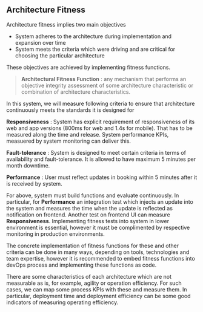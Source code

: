 ## Architecture Fitness

Architecture fitness implies two main objectives
- System adheres to the architecture during implementation and expansion over time
- System meets the criteria which were driving and are critical for choosing the particular architecture

These objectives are achieved by implementing fitness functions. 

>**Architectural Fitness Function** : any mechanism that performs an objective integrity assessment of some architecture characteristic or combination of architecture characteristics.

In this system, we will measure following criteria to ensure that architecture continuously meets the standards it is designed for

**Responsiveness** : System has explicit requirement of responsiveness of its web and app versions (800ms for web and 1.4s for mobile). That has to be measured along the time and release. System performance KPIs, measuered by system monitoring can deliver this.

**Fault-tolerance** : System is designed to meet certain criteria in terms of availability and fault-tolerance. It is allowed to have maximum 5 minutes per month downtime.

**Performance** : User must reflect updates in booking within 5 minutes after it is received by system. 


For above, system must build functions and evaluate continuously. In particular, for **Performance** an integration test which injects an update into the system and measures the time when the update is reflected as notification on frontend. Another test on frontend UI can measure **Responsiveness**. Implementing fitness tests into system in lower environment is essential, however it must be complimented by respective monitoring in production environments. 


The concrete implementation of fitness functions for these and other criteria can be done in many ways, depending on tools, technologies and team expertise, however it is recommended to embed fitness functions into devOps process and implementing these functions as code. 


There are some characteristics of each architecture which are not measurable as is, for example, agility or operation efficiency. For such cases, we can map some process KPIs with these and measure them. In particular, deployment time and deployment efficiency can be some good indicators of measuring operating efficiency. 

